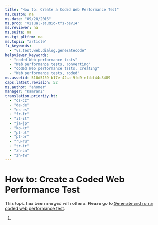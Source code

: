 ```yaml
---
title: "How to: Create a Coded Web Performance Test"
ms.custom: na
ms.date: "09/28/2016"
ms.prod: "visual-studio-tfs-dev14"
ms.reviewer: na
ms.suite: na
ms.tgt_pltfrm: na
ms.topic: "article"
f1_keywords: 
  - "vs.test.web.dialog.generatecode"
helpviewer_keywords: 
  - "coded Web performance tests"
  - "Web performance tests, converting"
  - "coded Web performance tests, creating"
  - "Web performance tests, coded"
ms.assetid: 510d5169-b17e-42aa-9fd9-efbbf44c3489
caps.latest.revision: 52
ms.author: "ahomer"
manager: "kamrani"
translation.priority.ht: 
  - "cs-cz"
  - "de-de"
  - "es-es"
  - "fr-fr"
  - "it-it"
  - "ja-jp"
  - "ko-kr"
  - "pl-pl"
  - "pt-br"
  - "ru-ru"
  - "tr-tr"
  - "zh-cn"
  - "zh-tw"
---
```

# How to: Create a Coded Web Performance Test
This topic has been merged with others. Please go to [Generate and run a coded web performance test](../test/generate-and-run-a-coded-web-performance-test.md).  
  
1.